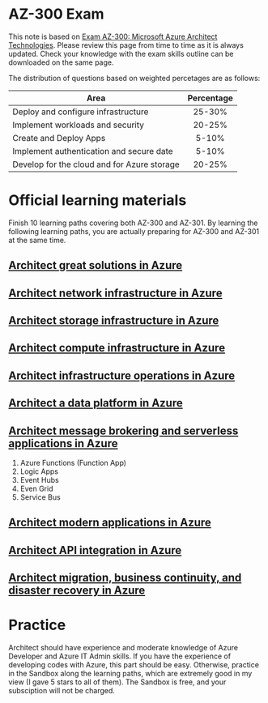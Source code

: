 # AZ-300 Exam
This note is based on [Exam AZ-300: Microsoft Azure Architect Technologies](https://docs.microsoft.com/en-us/learn/certifications/exams/az-300). Please review this page from time to time as it is always updated. Check your knowledge with the exam skills outline can be downloaded on the same page.

The distribution of questions based on weighted percetages are as follows:

| Area                                        | Percentage    |
| ------------------------------------------- |:-------------:|
| Deploy and configure infrastructure         | 25-30%        |
| Implement workloads and security            | 20-25%        |
| Create and Deploy Apps                      | 5-10%         |
| Implement authentication and secure date    |  5-10%        |
| Develop for the cloud and for Azure storage | 20-25%        |

# Official learning materials
Finish 10 learning paths covering both AZ-300 and AZ-301. By learning the following learning paths, you are actually preparing for AZ-300 and AZ-301 at the same time.
## [Architect great solutions in Azure](https://docs.microsoft.com/en-us/learn/paths/architect-great-solutions-in-azure/)
## [Architect network infrastructure in Azure](https://docs.microsoft.com/en-us/learn/paths/architect-network-infrastructure/)
## [Architect storage infrastructure in Azure](https://docs.microsoft.com/en-us/learn/paths/architect-storage-infrastructure/)
## [Architect compute infrastructure in Azure](https://docs.microsoft.com/en-us/learn/paths/architect-compute-infrastructure/)
## [Architect infrastructure operations in Azure](https://docs.microsoft.com/en-us/learn/paths/architect-infrastructure-operations/)
## [Architect a data platform in Azure](https://docs.microsoft.com/en-us/learn/paths/architect-data-platform/)
## [Architect message brokering and serverless applications in Azure](https://docs.microsoft.com/en-us/learn/paths/architect-messaging-serverless/)
1. Azure Functions (Function App)
2. Logic Apps
3. Event Hubs
4. Even Grid
5. Service Bus
## [Architect modern applications in Azure](https://docs.microsoft.com/en-us/learn/paths/architect-modern-apps/)
## [Architect API integration in Azure](https://docs.microsoft.com/en-us/learn/paths/architect-api-integration/)
## [Architect migration, business continuity, and disaster recovery in Azure](https://docs.microsoft.com/en-us/learn/paths/architect-migration-bcdr/)

# Practice
Architect should have experience and moderate knowledge of Azure Developer and Azure IT Admin skills. If you have the experience of developing codes with Azure, this part should be easy. Otherwise, practice in the Sandbox along the learning paths, which are extremely good in my view (I gave 5 stars to all of them). The Sandbox is free, and your subsciption will not be charged.
